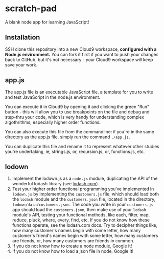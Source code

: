 # scratch-pad
A blank node app for learning JavaScript!

## Installation

SSH clone this repository into a new Cloud9 workspace, **configured with a Node.js environment.**  You can fork it first if you want to push your changes back to GitHub, but it's not necessary - your Cloud9 workspace will keep save your work.

## app.js

The app.js file is an executable JavaScript file, a template for you to write and test JavaScript in the node.js environment.

You can execute it in Cloud9 by opening it and clicking the green "Run" button - this will allow you to use breakpoints on the file and debug and step-thru your code, which is very handy for understanding complex algothrithms, especially higher order functions.

You can also execute this file from the commandline: if you're in the same directory as the app.js file, simply run the command `./app.js`.

You can duplicate this file and rename it to represent whatever other studies you're undertaking, ie, strings.js, or, recursion.js, or, functions.js, etc.

## lodown

1. Implement the lodown.js as a `node.js` module, duplicating the API of the wonderful lodash library (see <a href="https://lodash.com/" target="_blank">lodash.com</a>).
2. Test your higher order functional programming you've implemented in `lodown.js` by implementing the `customers.js` file, which should load both the `lodash` module and the `customers.json` file, located in the directory, `lodown/data/customers.json`.  The code you write in your `customers.js` app should load the `customers.json`, then make use of your `lodash` module's API, testing your functional methods, like each, filter, map, reduce, pluck, where, every, find, etc.  If you do not know how these functions operate, see the lodash.com docs.  Try to decipher things like, how many customer's names begin with some letter, how many customer's friend's names begin with some letter, how many customers are friends, or, how many customers are friends in common.
3. If you do not know how to create a node module, Google it!
4. If you do not know how to load a json file in node, Google it!